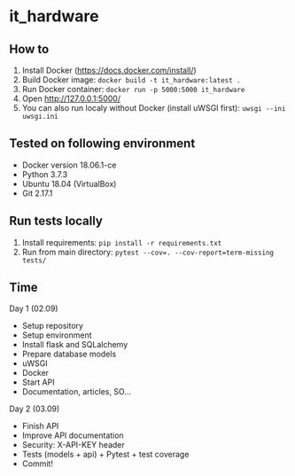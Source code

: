 # it_hardware

## How to

1. Install Docker (<https://docs.docker.com/install/>)
1. Build Docker image: ``docker build -t it_hardware:latest .``
1. Run Docker container: ``docker run -p 5000:5000 it_hardware``
1. Open <http://127.0.0.1:5000/>
1. You can also run localy without Docker (install uWSGI first): ``uwsgi --ini uwsgi.ini``

## Tested on following environment

- Docker version 18.06.1-ce
- Python 3.7.3
- Ubuntu 18.04 (VirtualBox)
- Git 2.17.1

## Run tests locally

1. Install requirements: ``pip install -r requirements.txt``
1. Run from main directory: ``pytest --cov=. --cov-report=term-missing tests/``

## Time

Day 1 (02.09)

- Setup repository
- Setup environment
- Install flask and SQLalchemy
- Prepare database models
- uWSGI
- Docker
- Start API
- Documentation, articles, SO...

Day 2 (03.09)

- Finish API
- Improve API documentation
- Security: X-API-KEY header
- Tests (models + api) + Pytest + test coverage
- Commit!

